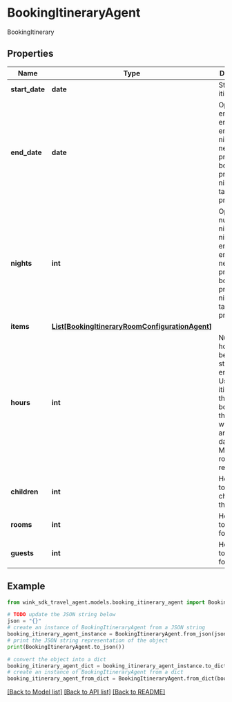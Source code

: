 # BookingItineraryAgent

BookingItinerary

## Properties

Name | Type | Description | Notes
------------ | ------------- | ------------- | -------------
**start_date** | **date** | Start date of itinerary | 
**end_date** | **date** | Optional end date. If endDate is empty, nights needs to be present. If both are present, nights will take precedence. | [optional] 
**nights** | **int** | Optional number of nights. If nights is empty, endDate needs to be present. If both are present, nights will take precedence. | [optional] 
**items** | [**List[BookingItineraryRoomConfigurationAgent]**](BookingItineraryRoomConfigurationAgent.md) |  | [optional] 
**hours** | **int** | Number of hours between start and end dates. Used for itineraries that require bookings that occur within hours and not days. E.g. Meeting room reservation. | [optional] [readonly] 
**children** | **int** | How many total children for this stay | [optional] 
**rooms** | **int** | How many total rooms for this stay | [optional] 
**guests** | **int** | How many total guests for this stay | [optional] 

## Example

```python
from wink_sdk_travel_agent.models.booking_itinerary_agent import BookingItineraryAgent

# TODO update the JSON string below
json = "{}"
# create an instance of BookingItineraryAgent from a JSON string
booking_itinerary_agent_instance = BookingItineraryAgent.from_json(json)
# print the JSON string representation of the object
print(BookingItineraryAgent.to_json())

# convert the object into a dict
booking_itinerary_agent_dict = booking_itinerary_agent_instance.to_dict()
# create an instance of BookingItineraryAgent from a dict
booking_itinerary_agent_from_dict = BookingItineraryAgent.from_dict(booking_itinerary_agent_dict)
```
[[Back to Model list]](../README.md#documentation-for-models) [[Back to API list]](../README.md#documentation-for-api-endpoints) [[Back to README]](../README.md)



